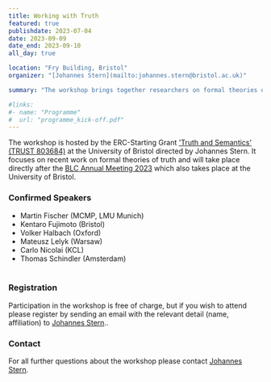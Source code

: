 ```yaml
---
title: Working with Truth
featured: true
publishdate: 2023-07-04
date: 2023-09-09
date_end: 2023-09-10
all_day: true

location: "Fry Building, Bristol"
organizer: "[Johannes Stern](mailto:johannes.stern@bristol.ac.uk)"

summary: "The workshop brings together researchers on formal theories of truth and aims to display recent cutting edge research in this area. "

#links:
#- name: "Programme"
#  url: "programme_kick-off.pdf"
---
```



The workshop is hosted by the ERC-Starting Grant ['Truth and Semantics' (TRUST 803684)](/) at the University of Bristol directed by Johannes Stern. It focuses on recent work on formal theories of truth and will take place directly after the [BLC Annual Meeting 2023](https://people.maths.bris.ac.uk/~mapdw/BLC%202023.htm) which also takes place at the University of Bristol.

### Confirmed Speakers
- Martin Fischer (MCMP, LMU Munich)
- Kentaro Fujimoto (Bristol)
- Volker Halbach (Oxford)
- Mateusz Lelyk (Warsaw)
- Carlo Nicolai (KCL)
- Thomas Schindler (Amsterdam)
<br></br>

### Registration
Participation in the workshop is free of charge, but if you wish to attend please register by sending an email with the relevant detail (name, affiliation) to [Johannes Stern](mailto:johannes.stern@bristol.ac.uk)..

### Contact
For all further questions about the workshop please contact [Johannes Stern](mailto:johannes.stern@bristol.ac.uk).
